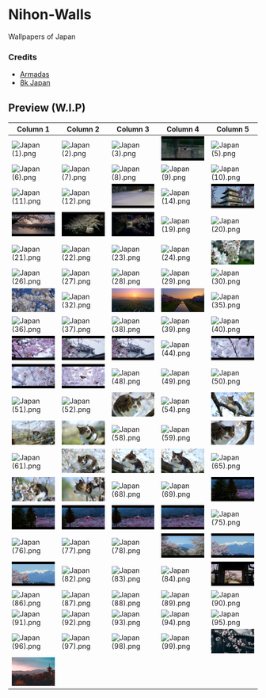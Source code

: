 # Nihon-Walls
Wallpapers of Japan

### Credits 
- [Armadas](https://www.youtube.com/@armadas_japan)
- [8k Japan](https://www.youtube.com/results?search_query=japan+in+8k)

## Preview (W.I.P)

| Column 1 | Column 2 | Column 3 | Column 4 | Column 5 |
|---------|---------|---------|---------|---------|
| ![Japan (1).png](https://github.com/OrbEnforcer/Nihon-Walls/blob/main/8k%20Japan/Japan%20(1).png) | ![Japan (2).png](https://github.com/OrbEnforcer/Nihon-Walls/blob/main/8k%20Japan/Japan%20(2).png) | ![Japan (3).png](https://github.com/OrbEnforcer/Nihon-Walls/blob/main/8k%20Japan/Japan%20(3).png) | ![Japan (4).png](https://github.com/OrbEnforcer/Nihon-Walls/blob/main/8k%20Japan/Japan%20(4).png) | ![Japan (5).png](https://github.com/OrbEnforcer/Nihon-Walls/blob/main/8k%20Japan/Japan%20(5).png) |
| ![Japan (6).png](https://github.com/OrbEnforcer/Nihon-Walls/blob/main/8k%20Japan/Japan%20(6).png) | ![Japan (7).png](https://github.com/OrbEnforcer/Nihon-Walls/blob/main/8k%20Japan/Japan%20(7).png) | ![Japan (8).png](https://github.com/OrbEnforcer/Nihon-Walls/blob/main/8k%20Japan/Japan%20(8).png) | ![Japan (9).png](https://github.com/OrbEnforcer/Nihon-Walls/blob/main/8k%20Japan/Japan%20(9).png) | ![Japan (10).png](https://github.com/OrbEnforcer/Nihon-Walls/blob/main/8k%20Japan/Japan%20(10).png) |
| ![Japan (11).png](https://github.com/OrbEnforcer/Nihon-Walls/blob/main/8k%20Japan/Japan%20(11).png) | ![Japan (12).png](https://github.com/OrbEnforcer/Nihon-Walls/blob/main/8k%20Japan/Japan%20(12).png) | ![Japan (13).png](https://github.com/OrbEnforcer/Nihon-Walls/blob/main/8k%20Japan/Japan%20(13).png) | ![Japan (14).png](https://github.com/OrbEnforcer/Nihon-Walls/blob/main/8k%20Japan/Japan%20(14).png) | ![Japan (15).png](https://github.com/OrbEnforcer/Nihon-Walls/blob/main/8k%20Japan/Japan%20(15).png) |
| ![Japan (16).png](https://github.com/OrbEnforcer/Nihon-Walls/blob/main/8k%20Japan/Japan%20(16).png) | ![Japan (17).png](https://github.com/OrbEnforcer/Nihon-Walls/blob/main/8k%20Japan/Japan%20(17).png) | ![Japan (18).png](https://github.com/OrbEnforcer/Nihon-Walls/blob/main/8k%20Japan/Japan%20(18).png) | ![Japan (19).png](https://github.com/OrbEnforcer/Nihon-Walls/blob/main/8k%20Japan/Japan%20(19).png) | ![Japan (20).png](https://github.com/OrbEnforcer/Nihon-Walls/blob/main/8k%20Japan/Japan%20(20).png) |
| ![Japan (21).png](https://github.com/OrbEnforcer/Nihon-Walls/blob/main/8k%20Japan/Japan%20(21).png) | ![Japan (22).png](https://github.com/OrbEnforcer/Nihon-Walls/blob/main/8k%20Japan/Japan%20(22).png) | ![Japan (23).png](https://github.com/OrbEnforcer/Nihon-Walls/blob/main/8k%20Japan/Japan%20(23).png) | ![Japan (24).png](https://github.com/OrbEnforcer/Nihon-Walls/blob/main/8k%20Japan/Japan%20(24).png) | ![Japan (25).png](https://github.com/OrbEnforcer/Nihon-Walls/blob/main/8k%20Japan/Japan%20(25).png) |
| ![Japan (26).png](https://github.com/OrbEnforcer/Nihon-Walls/blob/main/8k%20Japan/Japan%20(26).png) | ![Japan (27).png](https://github.com/OrbEnforcer/Nihon-Walls/blob/main/8k%20Japan/Japan%20(27).png) | ![Japan (28).png](https://github.com/OrbEnforcer/Nihon-Walls/blob/main/8k%20Japan/Japan%20(28).png) | ![Japan (29).png](https://github.com/OrbEnforcer/Nihon-Walls/blob/main/8k%20Japan/Japan%20(29).png) | ![Japan (30).png](https://github.com/OrbEnforcer/Nihon-Walls/blob/main/8k%20Japan/Japan%20(30).png) |
| ![Japan (31).png](https://github.com/OrbEnforcer/Nihon-Walls/blob/main/8k%20Japan/Japan%20(31).png) | ![Japan (32).png](https://github.com/OrbEnforcer/Nihon-Walls/blob/main/8k%20Japan/Japan%20(32).png) | ![Japan (33).png](https://github.com/OrbEnforcer/Nihon-Walls/blob/main/8k%20Japan/Japan%20(33).png) | ![Japan (34).png](https://github.com/OrbEnforcer/Nihon-Walls/blob/main/8k%20Japan/Japan%20(34).png) | ![Japan (35).png](https://github.com/OrbEnforcer/Nihon-Walls/blob/main/8k%20Japan/Japan%20(35).png) |
| ![Japan (36).png](https://github.com/OrbEnforcer/Nihon-Walls/blob/main/8k%20Japan/Japan%20(36).png) | ![Japan (37).png](https://github.com/OrbEnforcer/Nihon-Walls/blob/main/8k%20Japan/Japan%20(37).png) | ![Japan (38).png](https://github.com/OrbEnforcer/Nihon-Walls/blob/main/8k%20Japan/Japan%20(38).png) | ![Japan (39).png](https://github.com/OrbEnforcer/Nihon-Walls/blob/main/8k%20Japan/Japan%20(39).png) | ![Japan (40).png](https://github.com/OrbEnforcer/Nihon-Walls/blob/main/8k%20Japan/Japan%20(40).png) |
| ![Japan (41).png](https://github.com/OrbEnforcer/Nihon-Walls/blob/main/8k%20Japan/Japan%20(41).png) | ![Japan (42).png](https://github.com/OrbEnforcer/Nihon-Walls/blob/main/8k%20Japan/Japan%20(42).png) | ![Japan (43).png](https://github.com/OrbEnforcer/Nihon-Walls/blob/main/8k%20Japan/Japan%20(43).png) | ![Japan (44).png](https://github.com/OrbEnforcer/Nihon-Walls/blob/main/8k%20Japan/Japan%20(44).png) | ![Japan (45).png](https://github.com/OrbEnforcer/Nihon-Walls/blob/main/8k%20Japan/Japan%20(45).png) |
| ![Japan (46).png](https://github.com/OrbEnforcer/Nihon-Walls/blob/main/8k%20Japan/Japan%20(46).png) | ![Japan (47).png](https://github.com/OrbEnforcer/Nihon-Walls/blob/main/8k%20Japan/Japan%20(47).png) | ![Japan (48).png](https://github.com/OrbEnforcer/Nihon-Walls/blob/main/8k%20Japan/Japan%20(48).png) | ![Japan (49).png](https://github.com/OrbEnforcer/Nihon-Walls/blob/main/8k%20Japan/Japan%20(49).png) | ![Japan (50).png](https://github.com/OrbEnforcer/Nihon-Walls/blob/main/8k%20Japan/Japan%20(50).png) |
| ![Japan (51).png](https://github.com/OrbEnforcer/Nihon-Walls/blob/main/8k%20Japan/Japan%20(51).png) | ![Japan (52).png](https://github.com/OrbEnforcer/Nihon-Walls/blob/main/8k%20Japan/Japan%20(52).png) | ![Japan (53).png](https://github.com/OrbEnforcer/Nihon-Walls/blob/main/8k%20Japan/Japan%20(53).png) | ![Japan (54).png](https://github.com/OrbEnforcer/Nihon-Walls/blob/main/8k%20Japan/Japan%20(54).png) | ![Japan (55).png](https://github.com/OrbEnforcer/Nihon-Walls/blob/main/8k%20Japan/Japan%20(55).png) |
| ![Japan (56).png](https://github.com/OrbEnforcer/Nihon-Walls/blob/main/8k%20Japan/Japan%20(56).png) | ![Japan (57).png](https://github.com/OrbEnforcer/Nihon-Walls/blob/main/8k%20Japan/Japan%20(57).png) | ![Japan (58).png](https://github.com/OrbEnforcer/Nihon-Walls/blob/main/8k%20Japan/Japan%20(58).png) | ![Japan (59).png](https://github.com/OrbEnforcer/Nihon-Walls/blob/main/8k%20Japan/Japan%20(59).png) | ![Japan (60).png](https://github.com/OrbEnforcer/Nihon-Walls/blob/main/8k%20Japan/Japan%20(60).png) |
| ![Japan (61).png](https://github.com/OrbEnforcer/Nihon-Walls/blob/main/8k%20Japan/Japan%20(61).png) | ![Japan (62).png](https://github.com/OrbEnforcer/Nihon-Walls/blob/main/8k%20Japan/Japan%20(62).png) | ![Japan (63).png](https://github.com/OrbEnforcer/Nihon-Walls/blob/main/8k%20Japan/Japan%20(63).png) | ![Japan (64).png](https://github.com/OrbEnforcer/Nihon-Walls/blob/main/8k%20Japan/Japan%20(64).png) | ![Japan (65).png](https://github.com/OrbEnforcer/Nihon-Walls/blob/main/8k%20Japan/Japan%20(65).png) |
| ![Japan (66).png](https://github.com/OrbEnforcer/Nihon-Walls/blob/main/8k%20Japan/Japan%20(66).png) | ![Japan (67).png](https://github.com/OrbEnforcer/Nihon-Walls/blob/main/8k%20Japan/Japan%20(67).png) | ![Japan (68).png](https://github.com/OrbEnforcer/Nihon-Walls/blob/main/8k%20Japan/Japan%20(68).png) | ![Japan (69).png](https://github.com/OrbEnforcer/Nihon-Walls/blob/main/8k%20Japan/Japan%20(69).png) | ![Japan (70).png](https://github.com/OrbEnforcer/Nihon-Walls/blob/main/8k%20Japan/Japan%20(70).png) |
| ![Japan (71).png](https://github.com/OrbEnforcer/Nihon-Walls/blob/main/8k%20Japan/Japan%20(71).png) | ![Japan (72).png](https://github.com/OrbEnforcer/Nihon-Walls/blob/main/8k%20Japan/Japan%20(72).png) | ![Japan (73).png](https://github.com/OrbEnforcer/Nihon-Walls/blob/main/8k%20Japan/Japan%20(73).png) | ![Japan (74).png](https://github.com/OrbEnforcer/Nihon-Walls/blob/main/8k%20Japan/Japan%20(74).png) | ![Japan (75).png](https://github.com/OrbEnforcer/Nihon-Walls/blob/main/8k%20Japan/Japan%20(75).png) |
| ![Japan (76).png](https://github.com/OrbEnforcer/Nihon-Walls/blob/main/8k%20Japan/Japan%20(76).png) | ![Japan (77).png](https://github.com/OrbEnforcer/Nihon-Walls/blob/main/8k%20Japan/Japan%20(77).png) | ![Japan (78).png](https://github.com/OrbEnforcer/Nihon-Walls/blob/main/8k%20Japan/Japan%20(78).png) | ![Japan (79).png](https://github.com/OrbEnforcer/Nihon-Walls/blob/main/8k%20Japan/Japan%20(79).png) | ![Japan (80).png](https://github.com/OrbEnforcer/Nihon-Walls/blob/main/8k%20Japan/Japan%20(80).png) |
| ![Japan (81).png](https://github.com/OrbEnforcer/Nihon-Walls/blob/main/8k%20Japan/Japan%20(81).png) | ![Japan (82).png](https://github.com/OrbEnforcer/Nihon-Walls/blob/main/8k%20Japan/Japan%20(82).png) | ![Japan (83).png](https://github.com/OrbEnforcer/Nihon-Walls/blob/main/8k%20Japan/Japan%20(83).png) | ![Japan (84).png](https://github.com/OrbEnforcer/Nihon-Walls/blob/main/8k%20Japan/Japan%20(84).png) | ![Japan (85).png](https://github.com/OrbEnforcer/Nihon-Walls/blob/main/8k%20Japan/Japan%20(85).png) |
| ![Japan (86).png](https://github.com/OrbEnforcer/Nihon-Walls/blob/main/8k%20Japan/Japan%20(86).png) | ![Japan (87).png](https://github.com/OrbEnforcer/Nihon-Walls/blob/main/8k%20Japan/Japan%20(87).png) | ![Japan (88).png](https://github.com/OrbEnforcer/Nihon-Walls/blob/main/8k%20Japan/Japan%20(88).png) | ![Japan (89).png](https://github.com/OrbEnforcer/Nihon-Walls/blob/main/8k%20Japan/Japan%20(89).png) | ![Japan (90).png](https://github.com/OrbEnforcer/Nihon-Walls/blob/main/8k%20Japan/Japan%20(90).png) |
| ![Japan (91).png](https://github.com/OrbEnforcer/Nihon-Walls/blob/main/8k%20Japan/Japan%20(91).png) | ![Japan (92).png](https://github.com/OrbEnforcer/Nihon-Walls/blob/main/8k%20Japan/Japan%20(92).png) | ![Japan (93).png](https://github.com/OrbEnforcer/Nihon-Walls/blob/main/8k%20Japan/Japan%20(93).png) | ![Japan (94).png](https://github.com/OrbEnforcer/Nihon-Walls/blob/main/8k%20Japan/Japan%20(94).png) | ![Japan (95).png](https://github.com/OrbEnforcer/Nihon-Walls/blob/main/8k%20Japan/Japan%20(95).png) |
| ![Japan (96).png](https://github.com/OrbEnforcer/Nihon-Walls/blob/main/8k%20Japan/Japan%20(96).png) | ![Japan (97).png](https://github.com/OrbEnforcer/Nihon-Walls/blob/main/8k%20Japan/Japan%20(97).png) | ![Japan (98).png](https://github.com/OrbEnforcer/Nihon-Walls/blob/main/8k%20Japan/Japan%20(98).png) | ![Japan (99).png](https://github.com/OrbEnforcer/Nihon-Walls/blob/main/8k%20Japan/Japan%20(99).png) | ![Japan (100).jpg](https://github.com/OrbEnforcer/Nihon-Walls/blob/main/8k%20Japan/Japan%20(100).jpg) |
| ![Japan (101).jpg](https://github.com/OrbEnforcer/Nihon-Walls/blob/main/8k%20Japan/Japan%20(101).jpg) |
